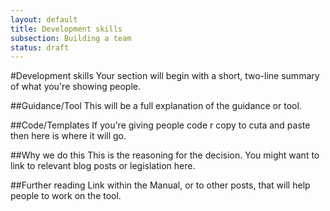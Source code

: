 ```yaml
---
layout: default
title: Development skills
subsection: Building a team
status: draft
---
```

    
#Development skills
Your section will begin with a short, two-line summary of what you're showing people.

##Guidance/Tool
This will be a full explanation of the guidance or tool.

##Code/Templates
If you're giving people code r copy to cuta and paste then here is where it will go.

##Why we do this
This is the reasoning for the decision. You might want to link to relevant blog posts or legislation here.

##Further reading
Link within the Manual, or to other posts, that will help people to work on the tool.
